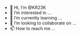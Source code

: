- 👋 Hi, I’m @KR23K
- 👀 I’m interested in ...
- 🌱 I’m currently learning ...
- 💞️ I’m looking to collaborate on ...
- 📫 How to reach me ...

<!---
KR23K/KR23K is a ✨ special ✨ repository because its `README.md` (this file) appears on your GitHub profile.
You can click the Preview link to take a look at your changes.
--->
